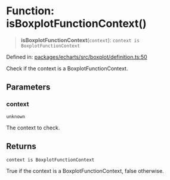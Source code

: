 # Function: isBoxplotFunctionContext()

> **isBoxplotFunctionContext**(`context`): `context is BoxplotFunctionContext`

Defined in: [packages/echarts/src/boxplot/definition.ts:50](https://github.com/GeoDaCenter/openassistant/blob/a9f2271d1019f6c25c10dd4b3bdb64fcf16999b2/packages/echarts/src/boxplot/definition.ts#L50)

Check if the context is a BoxplotFunctionContext.

## Parameters

### context

`unknown`

The context to check.

## Returns

`context is BoxplotFunctionContext`

True if the context is a BoxplotFunctionContext, false otherwise.

